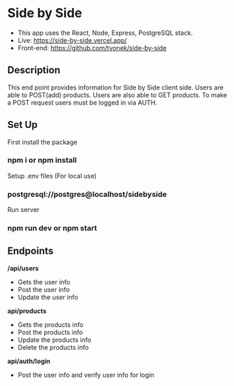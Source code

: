 # Side by Side 
* This app uses the React, Node, Express, PostgreSQL stack.
* Live: https://side-by-side.vercel.app/
* Front-end: https://github.com/tyonek/side-by-side

## Description
This end point provides information for Side by Side client side. Users are able to POST(add) products. Users are also able to GET products.
To make a POST request users must be logged in via AUTH.

## Set Up
First install the package

### npm i or npm install
Setup .env files (For local use)

### postgresql://postgres@localhost/sidebyside
Run server
### npm run dev or npm start

## Endpoints 
**/api/users**
- Gets the user info
- Post the user info 
- Update the user info

**api/products**
- Gets the products info
- Post the products info
- Update the products info
- Delete the products info

**api/auth/login**
- Post the user info and verify user info for login
